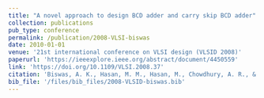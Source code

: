 ```yaml
---
title: "A novel approach to design BCD adder and carry skip BCD adder"
collection: publications
pub_type: conference
permalink: /publication/2008-VLSI-biswas
date: 2010-01-01
venue: '21st international conference on VLSI design (VLSID 2008)'
paperurl: 'https://ieeexplore.ieee.org/abstract/document/4450559'
link: 'https://doi.org/10.1109/VLSI.2008.37'
citation: 'Biswas, A. K., Hasan, M. M., Hasan, M., Chowdhury, A. R., & Babu, H. M. H. (2008, January). A novel approach to design BCD adder and carry skip BCD adder. In 21st international conference on VLSI design (VLSID 2008) (pp. 566-571). IEEE.'
bib_file: '/files/bib_files/2008-VLSID-biswas.bib'
---
```

